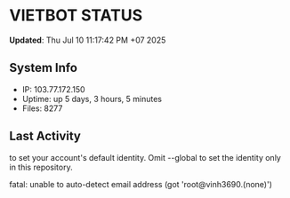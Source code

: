 # VIETBOT STATUS
**Updated**: Thu Jul 10 11:17:42 PM +07 2025

## System Info
- IP: 103.77.172.150
- Uptime: up 5 days, 3 hours, 5 minutes
- Files: 8277

## Last Activity

to set your account's default identity.
Omit --global to set the identity only in this repository.

fatal: unable to auto-detect email address (got 'root@vinh3690.(none)')
